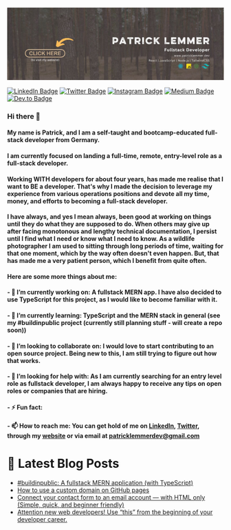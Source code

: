 [![Patrick's GitHub Banner](./assets/github-banner.jpg)](https://patricklemmer.dev)

[![LinkedIn Badge](https://img.shields.io/badge/LinkedIn-Profile-informational?style=flat&logo=linkedin&logoColor=white&color=0D76A8)](https://www.linkedin.com/in/patricklemmer/)
[![Twitter Badge](https://img.shields.io/badge/Twitter-Profile-informational?style=flat&logo=twitter&logoColor=white&color=1CA2F1)](https://twitter.com/patrick_lemmer)
[![Instagram Badge](https://img.shields.io/badge/Instagram-Profile-informational?style=flat&logo=instagram&logoColor=white&color=purple)](https://www.instagram.com/patrick_lemmer/)
[![Medium Badge](https://img.shields.io/badge/Medium-Profile-informational?style=flat&logo=medium&logoColor=white&color=black)](https://medium.com/@patricklemmer)
[![Dev.to Badge](https://img.shields.io/badge/Dev.to-Profile-informational?style=flat&logo=dev.to&logoColor=white&color=black)](https://dev.to/@patricklemmer)

### Hi there 👋

#### My name is Patrick, and I am a self-taught and bootcamp-educated full-stack developer from Germany.

#### I am currently focused on landing a full-time, remote, entry-level role as a full-stack developer.

#### Working WITH developers for about four years, has made me realise that I want to BE a developer. That's why I made the decision to leverage my experience from various operations positions and devote all my time, money, and efforts to becoming a full-stack developer.

#### I have always, and yes I mean always, been good at working on things until they do what they are supposed to do. When others may give up after facing monotonous and lengthy technical documentation, I persist until I find what I need or know what I need to know. As a wildlife photographer I am used to sitting through long periods of time, waiting for that one moment, which by the way often doesn't even happen. But, that has made me a very patient person, which I benefit from quite often.

#### Here are some more things about me:

#### - 🔭 I’m currently working on: A fullstack MERN app. I have also decided to use TypeScript for this project, as I would like to become familiar with it. 

#### - 🌱 I’m currently learning: TypeScript and the MERN stack in general (see my #buildinpublic project (currently still planning stuff - will create a repo soon))

#### - 👯 I’m looking to collaborate on: I would love to start contributing to an open source project. Being new to this, I am still trying to figure out how that works.

#### - 🤔 I’m looking for help with: As I am currently searching for an entry level role as fullstack developer, I am always happy to receive any tips on open roles or companies that are hiring.

#### - ⚡ Fun fact: 

#### - 📫 How to reach me: You can get hold of me on [LinkedIn](https://www.linkedin.com/in/patricklemmer/), [Twitter](https://twitter.com/patrick_lemmer), through my [website](https://patricklemmer.dev/) or via email at patricklemmerdev@gmail.com

# 📩 Latest Blog Posts
<!-- BLOG-POST-LIST:START -->
- [#buildinpublic: A fullstack MERN application &lpar;with TypeScript&rpar;](https://dev.to/patricklemmer/buildinpublic-a-fullstack-mern-application-with-typescript-4a2d)
- [How to use a custom domain on GitHub pages](https://dev.to/patricklemmer/how-to-use-a-custom-domain-on-github-pages-3fbk)
- [Connect your contact form to an email account — with HTML only &lpar;Simple, quick, and beginner friendly&rpar;](https://dev.to/patricklemmer/connect-your-contact-form-to-an-email-account-with-html-only-simple-quick-and-beginner-friendly-4j6j)
- [Attention new web developers! Use “this” from the beginning of your developer career.](https://dev.to/patricklemmer/attention-new-web-developers-use-this-from-the-beginning-of-your-developer-career-5f2m)
<!-- BLOG-POST-LIST:END -->
